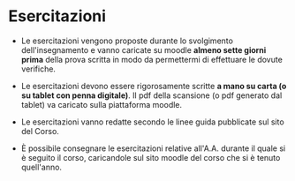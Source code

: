# Esercitazioni

- Le esercitazioni vengono proposte durante lo svolgimento dell'insegnamento e vanno caricate su moodle **almeno sette giorni prima** della prova scritta in modo da permettermi di effettuare le dovute verifiche.
  
- Le esercitazioni devono essere rigorosamente scritte **a mano su carta (o su tablet con penna digitale)**. Il pdf della scansione (o pdf generato dal tablet) va caricato sulla piattaforma moodle.

- Le esercitazioni vanno redatte secondo le linee guida pubblicate sul sito del Corso.

- È possibile consegnare le esercitazioni relative all'A.A. durante il quale si è seguito il corso, caricandole sul sito moodle del corso che si è tenuto quell'anno.
